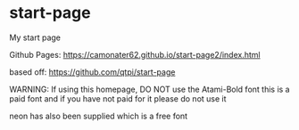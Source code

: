# start-page
My start page

Github Pages:
https://camonater62.github.io/start-page2/index.html

based off:
https://github.com/qtpi/start-page

WARNING:
If using this homepage, DO NOT use the Atami-Bold font
this is a paid font and if you have not paid for it
please do not use it

neon has also been supplied which is a free font
